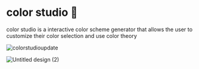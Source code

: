 # color studio 🎨
color studio is a interactive color scheme generator that allows the user to customize their color selection and use color theory   


![colorstudioupdate](https://github.com/sleepykanguru22/color-studio/assets/70289696/5ce456d5-26a2-433f-b2f7-d53eb6886023)

![Untitled design (2)](https://github.com/sleepykanguru22/color-studio/assets/70289696/fb2ca132-9d20-4dc8-85dd-ea47740e6e27)
